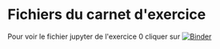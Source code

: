 # Fichiers du carnet d'exercice

Pour voir le fichier jupyter de l'exercice 0 cliquer sur [![Binder](https://mybinder.org/badge.svg)](https://mybinder.org/v2/gh/davidmeunier/les-listes/master?filepath=PythonListe.ipynb)
